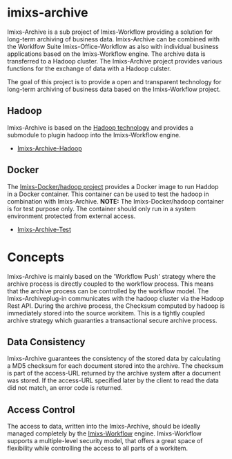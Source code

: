 # imixs-archive

Imixs-Archive is a sub project of Imixs-Workflow providing a solution for long-term archiving of business data.
Imixs-Archive can be combined with the Worklfow Suite Imixs-Office-Workflow as also with individual business applications based on the Imixs-Workflow engine. The archive data is transferred to a Hadoop cluster. The Imixs-Archive project provides various functions for the exchange of data with a Hadoop culster.

The goal of this project is to provide a open and transparent technology for long-term archiving of business data based on the Imixs-Workflow project.


## Hadoop 

Imixs-Archive is based on the [Hadoop technology](http://hadoop.apache.org/) and provides a submodule to plugin hadoop into the Imixs-Workflow engine.

* [Imixs-Archive-Hadoop](https://github.com/imixs/imixs-archive/tree/master/imixs-archive-hadoop)


## Docker

The [Imixs-Docker/hadoop project](https://github.com/imixs/imixs-docker/tree/master/hadoop) provides a Docker image to run Haddop in a Docker container. This container can be used to test the hadoop in combination with Imixs-Archive. **NOTE:** The Imixs-Docker/hadoop container is for test purpose only. The container should only run in a system environment protected from external access. 


* [Imixs-Archive-Test](https://github.com/imixs/imixs-archive/tree/master/imixs-archive-test)





# Concepts

Imixs-Archive is mainly based on the 'Workflow Push' strategy where the archive process is directly coupled to the workflow process. This means that the archive process can be controlled by the workflow model. The Imixs-Archiveplug-in communicates with the hadoop cluster via the Hadoop Rest API. During the archive process, the Checksum computed by hadoop is immediately stored into the source workitem. This is a tightly coupled archive strategy which guaranties a transactional secure archive process.


## Data Consistency 

Imixs-Archive guarantees the consistency of the stored data by calculating a MD5 checksum for each document stored into the archive. The checksum is part of the access-URL returned by the archive system after a document was stored. If the access-URL specified later by the client to read the data did not match, an error code is returned. 


## Access Control
The access to data, written into the Imixs-Archive, should be ideally managed completely by the [Imixs-Workflow](http://www.imixs.org) engine. Imixs-Workflow supports a multiple-level security model, that offers a great space of flexibility while controlling the access to all parts of a workitem. 

